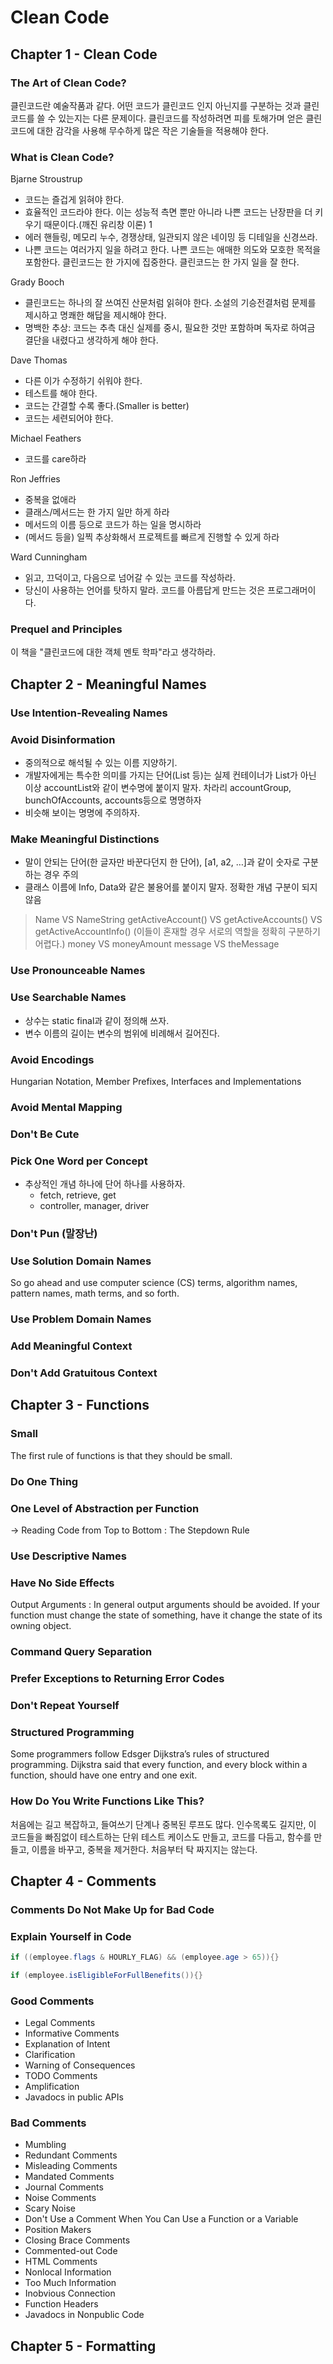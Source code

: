 # Clean Code

## Chapter 1 - Clean Code

### The Art of Clean Code?
클린코드란 예술작품과 같다. 어떤 코드가 클린코드 인지 아닌지를 구분하는 것과 클린코드를 쓸 수 있는지는 다른 문제이다.
클린코드를 작성하려면 피를 토해가며 얻은 클린코드에 대한 감각을 사용해 무수하게 많은 작은 기술들을 적용해야 한다.

### What is Clean Code?

Bjarne Stroustrup
- 코드는 즐겁게 읽혀야 한다.
- 효율적인 코드라야 한다. 이는 성능적 측면 뿐만 아니라 나쁜 코드는 난장판을 더 키우기 때문이다.(깨진 유리창 이론) 1
- 에러 핸들링, 메모리 누수, 경쟁상태, 일관되지 않은 네이밍 등 디테일을 신경쓰라.
- 나쁜 코드는 여러가지 일을 하려고 한다. 나쁜 코드는 애매한 의도와 모호한 목적을 포함한다. 클린코드는 한 가지에 집중한다. 클린코드는 한 가지 일을 잘 한다.

Grady Booch
- 클린코드는 하나의 잘 쓰여진 산문처럼 읽혀야 한다. 소설의 기승전결처럼 문제를 제시하고 명쾌한 해답을 제시해야 한다.
- 명백한 추상: 코드는 추측 대신 실제를 중시, 필요한 것만 포함하며 독자로 하여금 결단을 내렸다고 생각하게 해야 한다.

Dave Thomas
- 다른 이가 수정하기 쉬워야 한다.
- 테스트를 해야 한다.
- 코드는 간결할 수록 좋다.(Smaller is better)
- 코드는 세련되어야 한다.

Michael Feathers
- 코드를 care하라

Ron Jeffries

- 중복을 없애라
- 클래스/메서드는 한 가지 일만 하게 하라
- 메서드의 이름 등으로 코드가 하는 일을 명시하라
- (메서드 등을) 일찍 추상화해서 프로젝트를 빠르게 진행할 수 있게 하라

Ward Cunningham
- 읽고, 끄덕이고, 다음으로 넘어갈 수 있는 코드를 작성하라.
- 당신이 사용하는 언어를 탓하지 말라. 코드를 아름답게 만드는 것은 프로그래머이다.

### Prequel and Principles
이 책을 "클린코드에 대한 객체 멘토 학파"라고 생각하라.

## Chapter 2 - Meaningful Names

### Use Intention-Revealing Names
### Avoid Disinformation
- 중의적으로 해석될 수 있는 이름 지양하기.
- 개발자에게는 특수한 의미를 가지는 단어(List 등)는 실제 컨테이너가 List가 아닌 이상 accountList와 같이 변수명에 붙이지 말자. 차라리 accountGroup, bunchOfAccounts, accounts등으로 명명하자
- 비슷해 보이는 명명에 주의하자.

### Make Meaningful Distinctions
- 말이 안되는 단어(한 글자만 바꾼다던지 한 단어), [a1, a2, …]과 같이 숫자로 구분하는 경우 주의
- 클래스 이름에 Info, Data와 같은 불용어를 붙이지 말자. 정확한 개념 구분이 되지 않음

> Name VS NameString
> getActiveAccount() VS getActiveAccounts() VS getActiveAccountInfo() (이들이 혼재할 경우 서로의 역할을 정확히 구분하기 어렵다.)
> money VS moneyAmount
> message VS theMessage

### Use Pronounceable Names

### Use Searchable Names
- 상수는 static final과 같이 정의해 쓰자.
- 변수 이름의 길이는 변수의 범위에 비례해서 길어진다.

### Avoid Encodings

Hungarian Notation, Member Prefixes, Interfaces and Implementations

### Avoid Mental Mapping
### Don't Be Cute

### Pick One Word per Concept
- 추상적인 개념 하나에 단어 하나를 사용하자.
  - fetch, retrieve, get
  - controller, manager, driver

### Don't Pun (말장난)

### Use Solution Domain Names
So go ahead and use computer science (CS) terms, algorithm names, pattern names, math terms, and so forth.
### Use Problem Domain Names
### Add Meaningful Context

### Don't Add Gratuitous Context

## Chapter 3 - Functions

### Small
The first rule of functions is that they should be small.

### Do One Thing

### One Level of Abstraction per Function
-> Reading Code from Top to Bottom : The Stepdown Rule

### Use Descriptive Names

### Have No Side Effects
Output Arguments :
In general output arguments should be avoided. If your function must change the state of something, have it change the state of its owning object.

### Command Query Separation

### Prefer Exceptions to Returning Error Codes

### Don't Repeat Yourself

### Structured Programming

Some programmers follow Edsger Dijkstra’s rules of structured programming.
Dijkstra said that every function, and every block within a function, should have one entry and one exit.

### How Do You Write Functions Like This?
처음에는 길고 복잡하고, 들여쓰기 단계나 중복된 루프도 많다.
인수목록도 길지만, 이 코드들을 빠짐없이 테스트하는 단위 테스트 케이스도 만들고, 코드를 다듬고, 함수를 만들고, 이름을 바꾸고, 중복을 제거한다. 처음부터 탁 짜지지는 않는다.

## Chapter 4 - Comments

### Comments Do Not Make Up for Bad Code
### Explain Yourself in Code

```java
if ((employee.flags & HOURLY_FLAG) && (employee.age > 65)){}

if (employee.isEligibleForFullBenefits()){}
```

### Good Comments
- Legal Comments
- Informative Comments
- Explanation of Intent
- Clarification
- Warning of Consequences
- TODO Comments
- Amplification
- Javadocs in public APIs

### Bad Comments
- Mumbling
- Redundant Comments
- Misleading Comments
- Mandated Comments
- Journal Comments
- Noise Comments
- Scary Noise
- Don't Use a Comment When You Can Use a Function or a Variable
- Position Makers
- Closing Brace Comments
- Commented-out Code
- HTML Comments
- Nonlocal Information
- Too Much Information
- Inobvious Connection
- Function Headers
- Javadocs in Nonpublic Code


## Chapter 5 - Formatting

